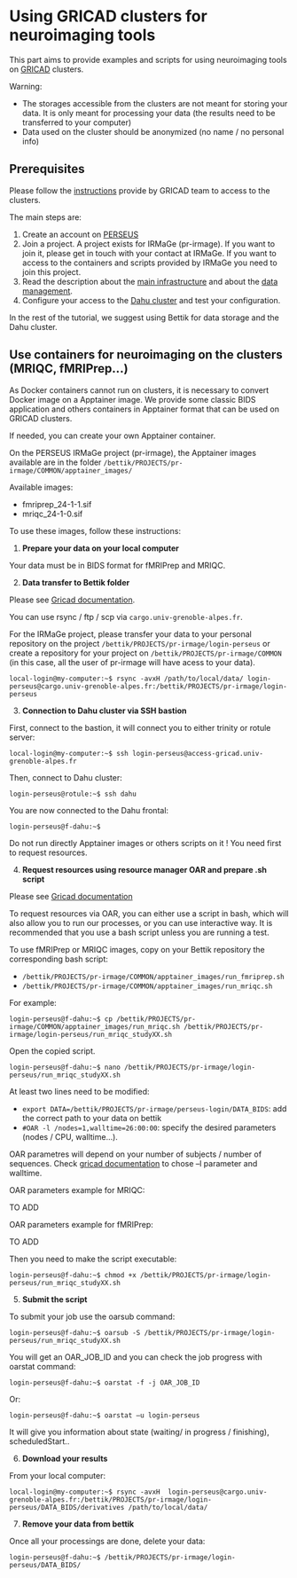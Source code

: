 
# Using GRICAD clusters for neuroimaging tools

This part aims to provide examples and scripts for using neuroimaging tools on [GRICAD](https://gricad.univ-grenoble-alpes.fr) clusters. 

Warning:
- The storages accessible from the clusters are not meant for storing your data. It is only meant for processing your data (the results need to be transferred to your computer)
- Data used on the cluster should be anonymized (no name / no personal info)

## Prerequisites

Please follow the [instructions](https://gricad-doc.univ-grenoble-alpes.fr/hpc/description/) provide by GRICAD team  to access to the clusters. 

The main steps are: 
1.	Create an account on [PERSEUS](https://perseus.univ-grenoble-alpes.fr)
2.	Join a project. A project exists for IRMaGe (pr-irmage). If you want to join it, please get in touch with your contact at IRMaGe. If you want to access to the containers and scripts provided by IRMaGe you need to join this project. 
3.	Read the description about the [main infrastructure](https://gricad-doc.univ-grenoble-alpes.fr/hpc/description/) and about the [data management](https://gricad-doc.univ-grenoble-alpes.fr/hpc/data_management/). 
4.	Configure your access to the [Dahu cluster](https://gricad-doc.univ-grenoble-alpes.fr/hpc/connexion/) and test your configuration. 

In the rest of the tutorial, we suggest using Bettik for data storage and the Dahu cluster.

## Use containers for neuroimaging on the clusters (MRIQC, fMRIPrep...)

As Docker containers cannot run on clusters, it is necessary to convert Docker image on a Apptainer image. We provide some classic BIDS application and others containers in Apptainer format that can be used on GRICAD clusters. 

If needed, you can create your own Apptainer container. 

On the PERSEUS IRMaGe project (pr-irmage), the Apptainer images available are in the folder `/bettik/PROJECTS/pr-irmage/COMMON/apptainer_images/`

Available images:
- fmriprep_24-1-1.sif 
- mriqc_24-1-0.sif

To use these images, follow these instructions:

1.	**Prepare your data on your local computer**

Your data must be in BIDS format for fMRIPrep and MRIQC. 

2.	**Data transfer to Bettik folder**

Please see [Gricad documentation](https://gricad-doc.univ-grenoble-alpes.fr/hpc/data_management/data_transfer/).

You can use rsync / ftp / scp via `cargo.univ-grenoble-alpes.fr`.

For the IRMaGe project, please transfer your data to your personal repository on the project  `/bettik/PROJECTS/pr-irmage/login-perseus` or create a repository for your project on `/bettik/PROJECTS/pr-irmage/COMMON` (in this case, all the user of pr-irmage will have acess to your data).

`local-login@my-computer:~$ rsync -avxH /path/to/local/data/ login-perseus@cargo.univ-grenoble-alpes.fr:/bettik/PROJECTS/pr-irmage/login-perseus`

3.	**Connection to Dahu cluster via SSH bastion**

First, connect to the bastion, it will connect you to either trinity or rotule server:

`local-login@my-computer:~$ ssh login-perseus@access-gricad.univ-grenoble-alpes.fr`

Then, connect to Dahu cluster:

`login-perseus@rotule:~$ ssh dahu`

You are now connected to the Dahu frontal:

`login-perseus@f-dahu:~$`

Do not run directly Apptainer images or others scripts on it ! You need first to request resources.

4.	**Request resources using resource manager OAR and prepare .sh script**

Please see [Gricad documentation](https://gricad-doc.univ-grenoble-alpes.fr/hpc/joblaunch/job_management/)

To request resources via OAR, you can either use a script in bash, which will also allow you to run our processes, or you can use interactive way. It is recommended that you use a bash script unless you are running a test.

To use fMRIPrep or MRIQC images, copy on your Bettik repository the corresponding bash script:
- `/bettik/PROJECTS/pr-irmage/COMMON/apptainer_images/run_fmriprep.sh`
- `/bettik/PROJECTS/pr-irmage/COMMON/apptainer_images/run_mriqc.sh`

For example: 

`login-perseus@f-dahu:~$ cp /bettik/PROJECTS/pr-irmage/COMMON/apptainer_images/run_mriqc.sh /bettik/PROJECTS/pr-irmage/login-perseus/run_mriqc_studyXX.sh`

Open the copied script.

`login-perseus@f-dahu:~$ nano /bettik/PROJECTS/pr-irmage/login-perseus/run_mriqc_studyXX.sh`

At least two lines need to be modified: 
- `export DATA=/bettik/PROJECTS/pr-irmage/perseus-login/DATA_BIDS`: add the correct path to your data on bettik
- `#OAR -l /nodes=1,walltime=26:00:00`: specify the desired parameters (nodes / CPU, walltime...). 
 
OAR parametres will depend on your number of subjects / number of sequences. Check [gricad documentation](https://gricad-doc.univ-grenoble-alpes.fr/hpc/joblaunch/job_management/#commandes-oar-de-gestion-des-jobs) to chose –l parameter and walltime.

OAR parameters example for MRIQC:

TO ADD

OAR parameters example for fMRIPrep:

TO ADD

Then you need to make the script executable:

`login-perseus@f-dahu:~$ chmod +x /bettik/PROJECTS/pr-irmage/login-perseus/run_mriqc_studyXX.sh`

5.	**Submit the script**

To submit your job use the oarsub command: 

`login-perseus@f-dahu:~$ oarsub -S /bettik/PROJECTS/pr-irmage/login-perseus/run_mriqc_studyXX.sh`

You will get an OAR_JOB_ID and you can check the job progress with oarstat command:

`login-perseus@f-dahu:~$ oarstat -f -j OAR_JOB_ID`

Or:

`login-perseus@f-dahu:~$ oarstat –u login-perseus`

It will give you information about state (waiting/ in progress / finishing), scheduledStart..  

6.	**Download your results**

From your local computer:

`local-login@my-computer:~$ rsync -avxH  login-perseus@cargo.univ-grenoble-alpes.fr:/bettik/PROJECTS/pr-irmage/login-perseus/DATA_BIDS/derivatives /path/to/local/data/`

7.	**Remove your data from bettik**

Once all your processings are done, delete your data: 

`login-perseus@f-dahu:~$ /bettik/PROJECTS/pr-irmage/login-perseus/DATA_BIDS/`


